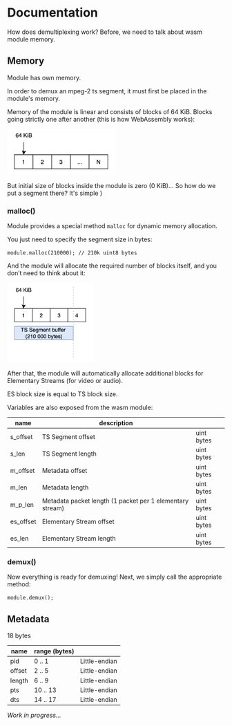 # Documentation

How does demultiplexing work? Before, we need to talk about wasm module memory.

## Memory

Module has own memory.

In order to demux an mpeg-2 ts segment, it must first be placed in the module's memory.

Memory of the module is linear and consists of blocks of 64 KiB. Blocks going strictly one after another (this is how WebAssembly works):

<img src="./images/linear_memory_model.png" alt="linear memory model" width="250"/>

But initial size of blocks inside the module is zero (0 KiB)... So how do we put a segment there? It's simple )

### malloc()

Module provides a special method `malloc` for dynamic memory allocation.

You just need to specify the segment size in bytes:

```
module.malloc(210000); // 210k uint8 bytes
```

And the module will allocate the required number of blocks itself, and you don’t need to think about it:

<img src="./images/linear_memory_segment_inside.png" alt="ts segment inside linear memory" width="200"/>

After that, the module will automatically allocate additional blocks for Elementary Streams (for video or audio).

ES block size is equal to TS block size.

Variables are also exposed from the wasm module:

|name|description||
|---|---|---|
|s_offset|TS Segment offset|uint bytes|
|s_len|TS Segment length|uint bytes|
|m_offset|Metadata offset|uint bytes|
|m_len|Metadata length|uint bytes|
|m_p_len|Metadata packet length (1 packet per 1 elementary stream)|uint bytes|
|es_offset|Elementary Stream offset|uint bytes|
|es_len|Elementary Stream length|uint bytes|

### demux()

Now everything is ready for demuxing! Next, we simply call the appropriate method:

```
module.demux();
```

## Metadata

18 bytes

|name|range (bytes)||
|---|---|---|
|pid|0 .. 1|Little-endian|
|offset|2 .. 5|Little-endian|
|length|6 .. 9|Little-endian|
|pts|10 .. 13|Little-endian|
|dts|14 .. 17|Little-endian|


*Work in progress...*